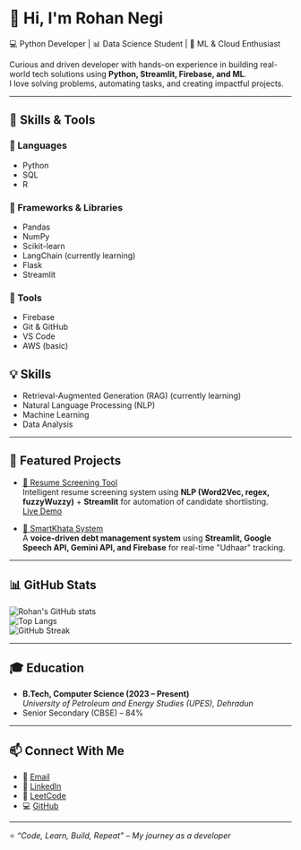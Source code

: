 # 👋 Hi, I'm Rohan Negi  
💻 Python Developer | 📊 Data Science Student | 🚀 ML & Cloud Enthusiast  

Curious and driven developer with hands-on experience in building real-world tech solutions using **Python, Streamlit, Firebase, and ML**.  
I love solving problems, automating tasks, and creating impactful projects.  

---

## 🚀 Skills & Tools  

### 🔹 Languages  
- Python  
- SQL  
- R  

### 🔹 Frameworks & Libraries  
- Pandas  
- NumPy  
- Scikit-learn  
- LangChain (currently learning)  
- Flask  
- Streamlit  

### 🔹 Tools  
- Firebase  
- Git & GitHub  
- VS Code  
- AWS (basic)

## 💡 Skills
- Retrieval-Augmented Generation (RAG) (currently learning)
- Natural Language Processing (NLP)
- Machine Learning
- Data Analysis


---

## 📂 Featured Projects  

- [📄 Resume Screening Tool](https://github.com/rohannegi-2005/Resume_Scanner)  
  Intelligent resume screening system using **NLP (Word2Vec, regex, fuzzyWuzzy)** + **Streamlit** for automation of candidate shortlisting.  
  [Live Demo](https://resumescanner-h4dxepxy8dyxs6txvgjazj.streamlit.app/)  

- [🛒 SmartKhata System](https://github.com/rohannegi-2005/SmartKhata)  
  A **voice-driven debt management system** using **Streamlit, Google Speech API, Gemini API, and Firebase** for real-time "Udhaar" tracking. 
---

## 📊 GitHub Stats  

![Rohan's GitHub stats](https://github-readme-stats.vercel.app/api?username=rohannegi-2005&show_icons=true&theme=radical)  
![Top Langs](https://github-readme-stats.vercel.app/api/top-langs/?username=rohannegi-2005&layout=compact&theme=radical)  
![GitHub Streak](https://github-readme-streak-stats.herokuapp.com/?user=rohannegi-2005&theme=radical)  

---

## 🎓 Education  
- **B.Tech, Computer Science (2023 – Present)**  
  *University of Petroleum and Energy Studies (UPES), Dehradun*  
- Senior Secondary (CBSE) – 84%  

---

## 📫 Connect With Me  
- 📧 [Email](mailto:rohannnegi2005@gmail.com)  
- 🔗 [LinkedIn](https://www.linkedin.com/in/rohan-negi-2005-)  
- 🏏 [LeetCode](https://leetcode.com/u/Rohann_18/)  
- 💻 [GitHub](https://github.com/rohannegi-2005)  

---

⭐️ *“Code, Learn, Build, Repeat” – My journey as a developer*  

